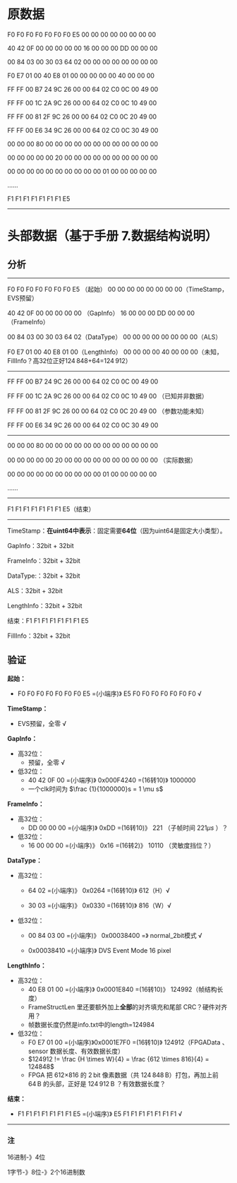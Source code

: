 # 原数据

F0 F0 F0 F0 F0 F0 F0 E5    00 00 00 00 00 00 00 00

40 42 0F 00 00 00 00 00  16 00 00 00 DD 00 00 00

00 84 03 00 30 03 64 02    00 00 00 00 00 00 00 00

F0 E7 01 00 40 E8 01 00    00 00 00 00 40 00 00 00

FF FF 00 B7 24 9C 26 00    00 64 02 C0 0C 00 49 00

FF FF 00 1C 2A 9C 26 00    00 64 02 C0 0C 10 49 00

FF FF 00 81 2F 9C 26 00     00 64 02 C0 0C 20 49 00

FF FF 00 E6 34 9C 26 00     00 64 02 C0 0C 30 49 00

00 00 00 80 00 00 00 00    00 00 00 00 00 00 00 00

00 00 00 00 00 20 00 00    00 00 00 00 00 00 00 00

00 00 00 00 00 00 00 00    00 00 01 00 00 00 00 00

……

F1 F1 F1 F1 F1 F1 F1 E5

---

# 头部数据（基于手册  7.数据结构说明）

## 分析

---

F0 F0 F0 F0 F0 F0 F0 E5 （起始）		    00 00 00 00 00 00 00 00（TimeStamp，EVS预留）

40 42 0F 00 00 00 00 00 （GapInfo）	    16 00 00 00 DD 00 00 00（FrameInfo）

00 84 03 00 30 03 64 02（DataType）	  00 00 00 00 00 00 00 00（ALS）

F0 E7 01 00 40 E8 01 00（LengthInfo）	00 00 00 00 40 00 00 00（未知，FillInfo？高32位正好124 848+64=124 912）

---

FF FF 00 B7 24 9C 26 00				   00 64 02 C0 0C 00 49 00

FF FF 00 1C 2A 9C 26 00  				 00 64 02 C0 0C 10 49 00			（已知并非数据）

FF FF 00 81 2F 9C 26 00 			  	00 64 02 C0 0C 20 49 00			（参数功能未知）

FF FF 00 E6 34 9C 26 00  				 00 64 02 C0 0C 30 49 00

---

00 00 00 80 00 00 00 00    00 00 00 00 00 00 00 00

00 00 00 00 00 20 00 00    00 00 00 00 00 00 00 00			（实际数据）

00 00 00 00 00 00 00 00    00 00 01 00 00 00 00 00

……

---

F1 F1 F1 F1 F1 F1 F1 E5（结束）

---

TimeStamp：**在uint64中表示**：固定需要**64位**（因为uint64是固定大小类型）。

GapInfo：32bit + 32bit

FrameInfo：32bit + 32bit

DataType:：32bit + 32bit

ALS：32bit + 32bit

LengthInfo：32bit + 32bit

结束：F1 F1 F1 F1 F1 F1 F1 E5

FillInfo：32bit + 32bit



## 验证

**起始：**

- F0 F0 F0 F0 F0 F0 F0 E5  =(小端序)》 E5 F0 F0 F0 F0 F0 F0 F0 √

**TimeStamp：**

- EVS预留，全零 √

**GapInfo：**

- 高32位：
  - 预留，全零 √
- 低32位：
  - 40 42 0F 00  =(小端序)》 0x000F4240   =(16转10)》 1000000
  - 一个clk时间为 $\frac {1}{1000000}s = 1 \mu s$

**FrameInfo：**

- 高32位：
  -  DD 00 00 00  =(小端序)》 0xDD   =(16转10)》 221 （子帧时间 $221 \mu s$ ）？
- 低32位：
  - 16 00 00 00  =(小端序)》 0x16   =(16转2)》 10110 （灵敏度挡位？）

**DataType：**

- 高32位：

  - 64 02  =(小端序)》 0x0264   =(16转10)》 612（H）√

  - 30 03  =(小端序)》 0x0330   =(16转10)》 816（W）√

- 低32位：

  - 00 84 03 00  =(小端序)》 0x00038400  =》 normal_2bit模式 √

  - 0x00038410  =(小端序)》 DVS Event Mode 16 pixel

**LengthInfo：**

- 高32位：
  - 40 E8 01 00  =(小端序)》 0x0001E840  =(16转10)》 124992（帧结构长度）
  - FrameStructLen 里还要额外加上**全部**的对齐填充和尾部 CRC？硬件对齐用？
  - 帧数据长度仍然是info.txt中的length=124984
- 低32位：
  - F0 E7 01 00  =(小端序)》0x0001E7F0  =(16转10)》 124912（FPGAData 、sensor 数据长度、有效数据长度）
  -   $124912 != \frac {H \times W}{4} = \frac {612 \times 816}{4} = 124848$
  - FPGA 把 612×816 的 2 bit 像素数据（共 124 848 B）打包，再加上前 64 B 的头部，正好是 124 912 B ？有效数据长度？

**结束：**

- F1 F1 F1 F1 F1 F1 F1 E5  =(小端序)》 E5 F1 F1 F1 F1 F1 F1 F1 √

---

### 注

16进制-》4位

1字节-》8位-》2个16进制数

